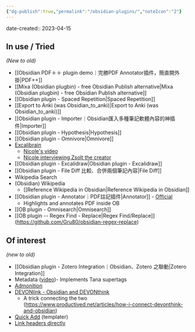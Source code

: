 ```yaml
---
{"dg-publish":true,"permalink":"/obsidian-plugins/","noteIcon":"2"}
---
```


date-created:: 2023-04-15
## In use / Tried
*(New to old)*

- [[Obsidian PDF＋＋ plugin demo｜完勝PDF Annotator插件，簡直開外掛\|PDF++]]
- [[Mixa (Obsidian plugbin) - free Obsidian Publish alternative\|Mixa (Obsidian plugbin) - free Obsidian Publish alternative]]
- [[Obsidian plugin - Spaced Repetition\|Spaced Repetition]]
- [[Export to Anki (was Obsidian_to_anki)\|Export to Anki (was Obsidian_to_anki)]]
- [[Obsidian plugin - Importer｜Obsidian匯入多種筆記軟體內容的神插件\|Importer]]
- [[Obsidian plugin - Hypothesis\|Hypothesis]]
- [[Obsidian plugin - Omnivore\|Omnivore]]
- [Excalibrain](https://github.com/zsviczian/excalibrain)
	- [Nicole's video](https://www.youtube.com/watch?v=gqEtn3gCZF0)
	- [Nicole interviewing Zsolt the creator](https://www.youtube.com/watch?v=fXGcOWycgG4&t=3503s)
- [[Obsidian plugin - Excalidraw\|Obsidian plugin - Excalidraw]]
- [[Obsidian plugin - File Diff 比較、合併兩個筆記內容\|File Diff]]
- Wikipedia Search
- (Obsidian) Wikipedia
	- [[Reference Wikipedia in Obsidian\|Reference Wikipedia in Obsidian]]
- [[Obsidian plugin - Annotator｜PDF註記插件\|Annotator]] - [Official](https://github.com/elias-sundqvist/obsidian-annotator)
	- Highlights and annotates PDF inside OB
- [[OB plugin - Omnisearch\|Omnisearch]]
- [[OB plugin -- Regex Find - Replace\|Regex Find/Replace]] (https://github.com/Gru80/obsidian-regex-replace)
## Of interest
*(new to old)*

- [[Obsidian plugin - Zotero Integration｜Obsidian、Zotero 之聯動\|Zotero Integration]]
- Metadata ([video](https://www.youtube.com/watch?v=7o9j7WJfhi0))- Implements Tana supertags
- [Admonition](https://github.com/javalent/admonitions)
- [DEVONlink - Obsidian and DEVONthink](https://github.com/ryanjamurphy/DEVONlink-obsidian)
	- A trick connecting the two (https://www.productived.net/articles/how-i-connect-devonthink-and-obsidian)
- [Quick Add](https://www.youtube.com/watch?v=c-UGeOEStZE) (templater)
- [Link headers directly](https://github.com/Signynt/link-headers-directly)
